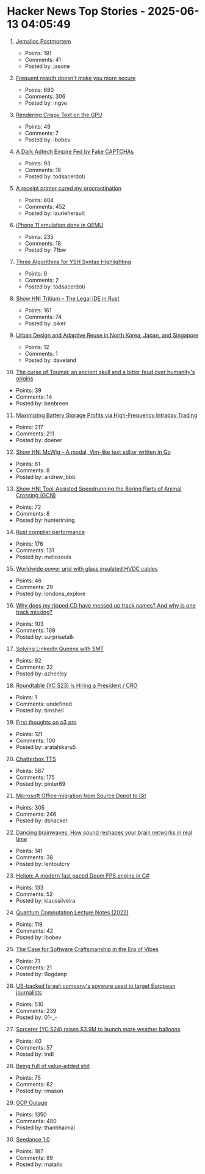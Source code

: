 # Hacker News Top Stories - 2025-06-13 04:05:49

1. [Jemalloc Postmortem](https://jasone.github.io/2025/06/12/jemalloc-postmortem/)
   - Points: 191
   - Comments: 41
   - Posted by: jasone

2. [Frequent reauth doesn't make you more secure](https://tailscale.com/blog/frequent-reath-security)
   - Points: 680
   - Comments: 306
   - Posted by: ingve

3. [Rendering Crispy Text on the GPU](https://osor.io/text)
   - Points: 49
   - Comments: 7
   - Posted by: ibobev

4. [A Dark Adtech Empire Fed by Fake CAPTCHAs](https://krebsonsecurity.com/2025/06/inside-a-dark-adtech-empire-fed-by-fake-captchas/)
   - Points: 93
   - Comments: 18
   - Posted by: todsacerdoti

5. [A receipt printer cured my procrastination](https://www.laurieherault.com/articles/a-thermal-receipt-printer-cured-my-procrastination)
   - Points: 804
   - Comments: 452
   - Posted by: laurieherault

6. [iPhone 11 emulation done in QEMU](https://github.com/ChefKissInc/QEMUAppleSilicon)
   - Points: 235
   - Comments: 18
   - Posted by: 71bw

7. [Three Algorithms for YSH Syntax Highlighting](https://github.com/oils-for-unix/oils.vim/blob/main/doc/algorithms.md)
   - Points: 9
   - Comments: 2
   - Posted by: todsacerdoti

8. [Show HN: Tritium – The Legal IDE in Rust](https://tritium.legal/preview)
   - Points: 161
   - Comments: 74
   - Posted by: piker

9. [Urban Design and Adaptive Reuse in North Korea, Japan, and Singapore](https://www.governance.fyi/p/adaptive-reuse-across-asia-singapores)
   - Points: 12
   - Comments: 1
   - Posted by: daveland

10. [The curse of Toumaï: an ancient skull and a bitter feud over humanity's origins](https://www.theguardian.com/science/2025/may/27/the-curse-of-toumai-ancient-skull-disputed-femur-feud-humanity-origins)
   - Points: 39
   - Comments: 14
   - Posted by: benbreen

11. [Maximizing Battery Storage Profits via High-Frequency Intraday Trading](https://arxiv.org/abs/2504.06932)
   - Points: 217
   - Comments: 211
   - Posted by: doener

12. [Show HN: McWig – A modal, Vim-like text editor written in Go](https://github.com/firstrow/mcwig)
   - Points: 81
   - Comments: 8
   - Posted by: andrew_bbb

13. [Show HN: Tool-Assisted Speedrunning the Boring Parts of Animal Crossing (GCN)](https://github.com/hunterirving/pico-crossing)
   - Points: 72
   - Comments: 8
   - Posted by: hunterirving

14. [Rust compiler performance](https://kobzol.github.io/rust/rustc/2025/06/09/why-doesnt-rust-care-more-about-compiler-performance.html)
   - Points: 176
   - Comments: 131
   - Posted by: mellosouls

15. [Worldwide power grid with glass insulated HVDC cables](https://omattos.com/2025/06/12/glass-hvdc-cables.html)
   - Points: 46
   - Comments: 29
   - Posted by: londons_explore

16. [Why does my ripped CD have messed up track names? And why is one track missing?](https://www.akpain.net/blog/inside-a-cd/)
   - Points: 103
   - Comments: 109
   - Posted by: surprisetalk

17. [Solving LinkedIn Queens with SMT](https://buttondown.com/hillelwayne/archive/solving-linkedin-queens-with-smt/)
   - Points: 92
   - Comments: 32
   - Posted by: azhenley

18. [Roundtable (YC S23) Is Hiring a President / CRO](https://www.ycombinator.com/companies/roundtable/jobs/wmPTI9F-president-cro-founding)
   - Points: 1
   - Comments: undefined
   - Posted by: timshell

19. [First thoughts on o3 pro](https://www.latent.space/p/o3-pro)
   - Points: 121
   - Comments: 100
   - Posted by: aratahikaru5

20. [Chatterbox TTS](https://github.com/resemble-ai/chatterbox)
   - Points: 587
   - Comments: 175
   - Posted by: pinter69

21. [Microsoft Office migration from Source Depot to Git](https://danielsada.tech/blog/carreer-part-7-how-office-moved-to-git-and-i-loved-devex/)
   - Points: 305
   - Comments: 246
   - Posted by: dshacker

22. [Dancing brainwaves: How sound reshapes your brain networks in real time](https://www.sciencedaily.com/releases/2025/06/250602155001.htm)
   - Points: 141
   - Comments: 38
   - Posted by: lentoutcry

23. [Helion: A modern fast paced Doom FPS engine in C#](https://github.com/Helion-Engine/Helion)
   - Points: 133
   - Comments: 52
   - Posted by: klaussilveira

24. [Quantum Computation Lecture Notes (2022)](https://math.mit.edu/~shor/435-LN/)
   - Points: 119
   - Comments: 42
   - Posted by: ibobev

25. [The Case for Software Craftsmanship in the Era of Vibes](https://zed.dev/blog/software-craftsmanship-in-the-era-of-vibes)
   - Points: 71
   - Comments: 21
   - Posted by: Bogdanp

26. [US-backed Israeli company's spyware used to target European journalists](https://apnews.com/article/spyware-italy-paragon-meloni-pegasus-f36dd32106f44398ee24001317ccf2bb)
   - Points: 510
   - Comments: 239
   - Posted by: 01-_-

27. [Sorcerer (YC S24) raises $3.9M to launch more weather balloons](https://www.axios.com/pro/climate-deals/2025/06/12/sorcerer-seed-weather-balloons)
   - Points: 40
   - Comments: 57
   - Posted by: tndl

28. [Being full of value‑added shit](https://feld.com/archives/2025/06/being-full-of-value%e2%80%91added-shit/)
   - Points: 75
   - Comments: 62
   - Posted by: rmason

29. [GCP Outage](https://status.cloud.google.com/)
   - Points: 1350
   - Comments: 480
   - Posted by: thanhhaimai

30. [Seedance 1.0](https://seed.bytedance.com/en/seedance)
   - Points: 187
   - Comments: 89
   - Posted by: matallo

